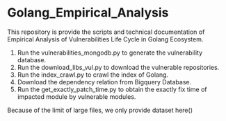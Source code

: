 # Golang_Empirical_Analysis
This repository is provide the scripts and technical documentation of Empirical Analysis of Vulnerabilities Life Cycle in Golang Ecosystem.

1. Run the vulnerabilities_mongodb.py to generate the vulnerability database.
2. Run the download_libs_vul.py to download the vulnerable repositories.
3. Run the index_crawl.py to crawl the index of Golang.
4. Download the dependency relation from Bigquery Database.
5. Run the get_exactly_patch_time.py to obtain the exactly fix time of impacted module by vulnerable modules.

Because of the limit of large files, we only provide dataset here()

